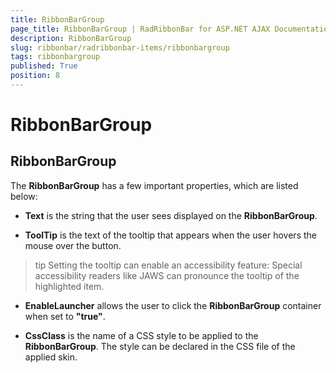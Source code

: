 ```yaml
---
title: RibbonBarGroup
page_title: RibbonBarGroup | RadRibbonBar for ASP.NET AJAX Documentation
description: RibbonBarGroup
slug: ribbonbar/radribbonbar-items/ribbonbargroup
tags: ribbonbargroup
published: True
position: 8
---
```


# RibbonBarGroup



## RibbonBarGroup

The **RibbonBarGroup** has a few important properties, which are listed below:



* **Text** is the string that the user sees displayed on the **RibbonBarGroup**.

* **ToolTip** is the text of the tooltip that appears when the user hovers the mouse over the button.

>tip Setting the tooltip can enable an accessibility feature: Special accessibility readers like JAWS can pronounce the tooltip of the highlighted item.
>


* **EnableLauncher** allows the user to click the **RibbonBarGroup** container when set to **"true"**.

* **CssClass** is the name of a CSS style to be applied to the **RibbonBarGroup**. The style can be declared in the CSS file of the applied skin.

